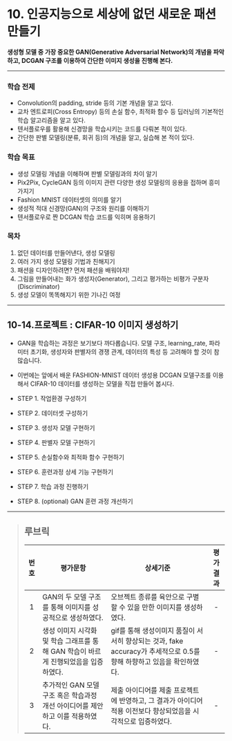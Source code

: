# 10. 인공지능으로 세상에 없던 새로운 패션 만들기
**생성형 모델 중 가장 중요한 GAN(Generative Adversarial Network)의 개념을 파악하고, DCGAN 구조를 이용하여 간단한 이미지 생성을 진행해 본다.**

---
### 학습 전제
- Convolution의 padding, stride 등의 기본 개념을 알고 있다.
- 교차 엔트로피(Cross Entropy) 등의 손실 함수, 최적화 함수 등 딥러닝의 기본적인 학습 알고리즘을 알고 있다.
- 텐서플로우를 활용해 신경망을 학습시키는 코드를 다뤄본 적이 있다.
- 간단한 판별 모델링(분류, 회귀 등)의 개념을 알고, 실습해 본 적이 있다.

### 학습 목표
- 생성 모델링 개념을 이해하며 판별 모델링과의 차이 알기
- Pix2Pix, CycleGAN 등의 이미지 관련 다양한 생성 모델링의 응용을 접하며 흥미 가지기
- Fashion MNIST 데이터셋의 의미를 알기
- 생성적 적대 신경망(GAN)의 구조와 원리를 이해하기
- 텐서플로우로 짠 DCGAN 학습 코드를 익히며 응용하기

### 목차
1. 없던 데이터를 만들어낸다, 생성 모델링
2. 여러 가지 생성 모델링 기법과 친해지기
3. 패션을 디자인하려면? 먼저 패션을 배워야지!
4. 그림을 만들어내는 화가 생성자(Generator), 그리고 평가하는 비평가 구분자(Discriminator)
5. 생성 모델이 똑똑해지기 위한 기나긴 여정

---
## 10-14.프로젝트 : CIFAR-10 이미지 생성하기
- GAN을 학습하는 과정은 보기보다 까다롭습니다. 모델 구조, learning_rate, 파라미터 초기화, 생성자와 판별자의 경쟁 관계, 데이터의 특성 등 고려해야 할 것이 참 많습니다.
- 이번에는 앞에서 배운 FASHION-MNIST 데이터 생성용 DCGAN 모델구조를 이용해서 CIFAR-10 데이터를 생성하는 모델을 직접 만들어 봅시다.

- STEP 1. 작업환경 구성하기
- STEP 2. 데이터셋 구성하기
- STEP 3. 생성자 모델 구현하기
- STEP 4. 판별자 모델 구현하기
- STEP 5. 손실함수와 최적화 함수 구현하기
- STEP 6. 훈련과정 상세 기능 구현하기
- STEP 7. 학습 과정 진행하기
- STEP 8. (optional) GAN 훈련 과정 개선하기

---
>## **루브릭**
>|번호|평가문항|상세기준|평가결과|
>|:---:|---|---|:---:|
>|1|GAN의 두 모델 구조를 통해 이미지를 성공적으로 생성하였다.|오브젝트 종류를 육안으로 구별할 수 있을 만한 이미지를 생성하였다.|-|
>|2|생성 이미지 시각화 및 학습 그래프를 통해 GAN 학습이 바르게 진행되었음을 입증하였다.|gif를 통해 생성이미지 품질이 서서히 향상되는 것과, fake accuracy가 추세적으로 0.5를 향해 하향하고 있음을 확인하였다.|-|
>|3|추가적인 GAN 모델구조 혹은 학습과정 개선 아이디어를 제안하고 이를 적용하였다.|제출 아이디어를 제출 프로젝트에 반영하고, 그 결과가 아이디어 적용 이전보다 향상되었음을 시각적으로 입증하였다.|-|

